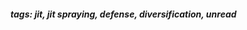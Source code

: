 <!-- Please prefix the notes with the date as in [22/12/2020] -->

##### tags: jit, jit spraying, defense, diversification, unread